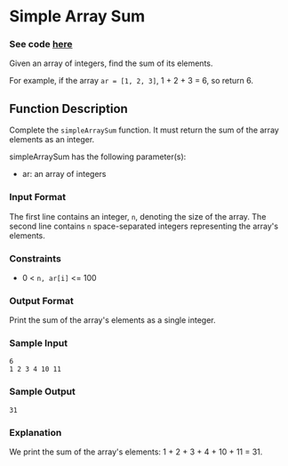 # Simple Array Sum

### See code [here](./code.js)

Given an array of integers, find the sum of its elements.

For example, if the array `ar = [1, 2, 3]`, 1 + 2 + 3 = 6, so return 6.

## Function Description

Complete the `simpleArraySum` function. It must return the sum of the array elements as an integer.

simpleArraySum has the following parameter(s):
- ar: an array of integers

### Input Format

The first line contains an integer, `n`, denoting the size of the array.
The second line contains `n` space-separated integers representing the array's elements.

### Constraints

- 0 < `n, ar[i]` <= 100

### Output Format

Print the sum of the array's elements as a single integer.

### Sample Input
```
6
1 2 3 4 10 11
```

### Sample Output
```
31
```

### Explanation

We print the sum of the array's elements: 1 + 2 + 3 + 4 + 10 + 11 = 31.